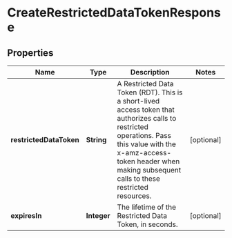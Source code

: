 
# CreateRestrictedDataTokenResponse

## Properties
Name | Type | Description | Notes
------------ | ------------- | ------------- | -------------
**restrictedDataToken** | **String** | A Restricted Data Token (RDT). This is a short-lived access token that authorizes calls to restricted operations. Pass this value with the x-amz-access-token header when making subsequent calls to these restricted resources. |  [optional]
**expiresIn** | **Integer** | The lifetime of the Restricted Data Token, in seconds. |  [optional]



